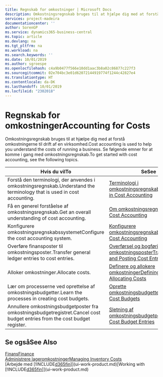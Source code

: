 ```yaml
---
title: Regnskab for omkostninger | Microsoft Docs
description: Omkostningsregnskab bruges til at hjælpe dig med at forstå omkostningerne til drift af en virksomhed. Se følgende emner for at komme i gang med omkostningsregnskab.
services: project-madeira
documentationcenter: ''
author: SorenGP
ms.service: dynamics365-business-central
ms.topic: article
ms.devlang: na
ms.tgt_pltfrm: na
ms.workload: na
ms.search.keywords: ''
ms.date: 10/01/2019
ms.author: sgroespe
ms.openlocfilehash: c4a9b0477f566e10dd1aac3b8a02c86877c227f3
ms.sourcegitcommit: 02e704bc3e01d62072144919774f1244c42827e4
ms.translationtype: HT
ms.contentlocale: da-DK
ms.lasthandoff: 10/01/2019
ms.locfileid: "2302018"
---
```

# <a name="accounting-for-costs"></a><span data-ttu-id="863c0-104">Regnskab for omkostninger</span><span class="sxs-lookup"><span data-stu-id="863c0-104">Accounting for Costs</span></span>
<span data-ttu-id="863c0-105">Omkostningsregnskab bruges til at hjælpe dig med at forstå omkostningerne til drift af en virksomhed.</span><span class="sxs-lookup"><span data-stu-id="863c0-105">Cost accounting is used to help you understand the costs of running a business.</span></span> <span data-ttu-id="863c0-106">Se følgende emner for at komme i gang med omkostningsregnskab.</span><span class="sxs-lookup"><span data-stu-id="863c0-106">To get started with cost accounting, see the following topics.</span></span>  

|<span data-ttu-id="863c0-107">Hvis du vil</span><span class="sxs-lookup"><span data-stu-id="863c0-107">To</span></span>|<span data-ttu-id="863c0-108">Se</span><span class="sxs-lookup"><span data-stu-id="863c0-108">See</span></span>|  
|--------|---------|  
|<span data-ttu-id="863c0-109">Forstå den terminologi, der anvendes i omkostningsregnskab.</span><span class="sxs-lookup"><span data-stu-id="863c0-109">Understand the terminology that is used in cost accounting.</span></span>|[<span data-ttu-id="863c0-110">Terminologi i omkostningsregnskab</span><span class="sxs-lookup"><span data-stu-id="863c0-110">Terminology in Cost Accounting</span></span>](finance-terminology-in-cost-accounting.md)|  
|<span data-ttu-id="863c0-111">Få en generel forståelse af omkostningsregnskab.</span><span class="sxs-lookup"><span data-stu-id="863c0-111">Get an overall understanding of cost accounting.</span></span>|[<span data-ttu-id="863c0-112">Om omkostningsregnskab</span><span class="sxs-lookup"><span data-stu-id="863c0-112">About Cost Accounting</span></span>](finance-about-cost-accounting.md)|  
|<span data-ttu-id="863c0-113">Konfigurere omkostningsregnskabssystemet</span><span class="sxs-lookup"><span data-stu-id="863c0-113">Configure the cost accounting system.</span></span>|[<span data-ttu-id="863c0-114">Konfigurere omkostningsregnskab</span><span class="sxs-lookup"><span data-stu-id="863c0-114">Setting Up Cost Accounting</span></span>](finance-set-up-cost-accounting.md)|  
|<span data-ttu-id="863c0-115">Overføre finansposter til omkostningsposter.</span><span class="sxs-lookup"><span data-stu-id="863c0-115">Transfer general ledger entries to cost entries.</span></span>|[<span data-ttu-id="863c0-116">Overførsel og bogføring af omkostningsposter</span><span class="sxs-lookup"><span data-stu-id="863c0-116">Transferring and Posting Cost Entries</span></span>](finance-transfer-and-post-cost-entries.md)|  
|<span data-ttu-id="863c0-117">Alloker omkostninger.</span><span class="sxs-lookup"><span data-stu-id="863c0-117">Allocate costs.</span></span>|[<span data-ttu-id="863c0-118">Definere og allokere omkostninger</span><span class="sxs-lookup"><span data-stu-id="863c0-118">Defining and Allocating Costs</span></span>](finance-define-and-allocate-costs.md)|  
|<span data-ttu-id="863c0-119">Lær om processerne ved oprettelse af omkostningsbudgetter.</span><span class="sxs-lookup"><span data-stu-id="863c0-119">Learn the processes in creating cost budgets.</span></span>|[<span data-ttu-id="863c0-120">Oprette omkostningsbudgetter</span><span class="sxs-lookup"><span data-stu-id="863c0-120">Creating Cost Budgets</span></span>](finance-create-cost-budgets.md)|
|<span data-ttu-id="863c0-121">Annullere omkostningsbudgetposter fra omkostningsbudgetregistret.</span><span class="sxs-lookup"><span data-stu-id="863c0-121">Cancel cost budget entries from the cost budget register.</span></span>|[<span data-ttu-id="863c0-122">Sletning af omkostningsbudgetposter</span><span class="sxs-lookup"><span data-stu-id="863c0-122">Deleting Cost Budget Entries</span></span>](finance-how-to-delete-cost-budget-entries.md)| 


## <a name="see-also"></a><span data-ttu-id="863c0-123">Se også</span><span class="sxs-lookup"><span data-stu-id="863c0-123">See Also</span></span>  
[<span data-ttu-id="863c0-124">Finans</span><span class="sxs-lookup"><span data-stu-id="863c0-124">Finance</span></span>](finance.md)  
[<span data-ttu-id="863c0-125">Administrere lageromkostninger</span><span class="sxs-lookup"><span data-stu-id="863c0-125">Managing Inventory Costs</span></span>](finance-manage-inventory-costs.md)  
<span data-ttu-id="863c0-126">[Arbejde med [!INCLUDE[d365fin](includes/d365fin_md.md)]](ui-work-product.md)</span><span class="sxs-lookup"><span data-stu-id="863c0-126">[Working with [!INCLUDE[d365fin](includes/d365fin_md.md)]](ui-work-product.md)</span></span>
